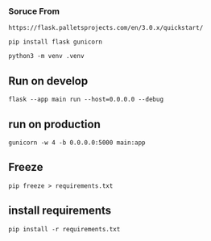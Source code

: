 ### Soruce From

```
https://flask.palletsprojects.com/en/3.0.x/quickstart/
```

```
pip install flask gunicorn
```
```
python3 -m venv .venv

```
## Run on develop
```
flask --app main run --host=0.0.0.0 --debug
```


## run on production
```
gunicorn -w 4 -b 0.0.0.0:5000 main:app
```

## Freeze 
```
pip freeze > requirements.txt
```

## install requirements
```
pip install -r requirements.txt
```